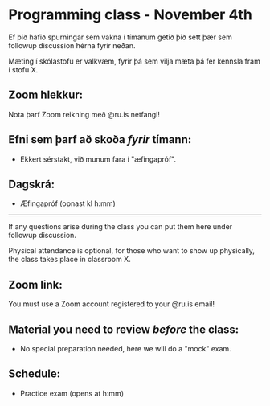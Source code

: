 # Programming class - November 4th
Ef þið hafið spurningar sem vakna í tímanum getið þið sett þær sem followup discussion hérna fyrir neðan.

Mæting í skólastofu er valkvæm, fyrir þá sem vilja mæta þá fer kennsla fram í stofu X.

## Zoom hlekkur:

Nota þarf Zoom reikning með @ru.is netfangi!

## Efni sem þarf að skoða ***fyrir*** tímann:

- Ekkert sérstakt, við munum fara í "æfingapróf".

## Dagskrá:

- Æfingapróf (opnast kl h:mm)

---

If any questions arise during the class you can put them here under followup discussion.

Physical attendance is optional, for those who want to show up physically, the class takes place in classroom X.

## Zoom link:

You must use a Zoom account registered to your @ru.is email!

## Material you need to review ***before*** the class:

- No special preparation needed, here we will do a "mock" exam.

## Schedule:

- Practice exam (opens at h:mm)